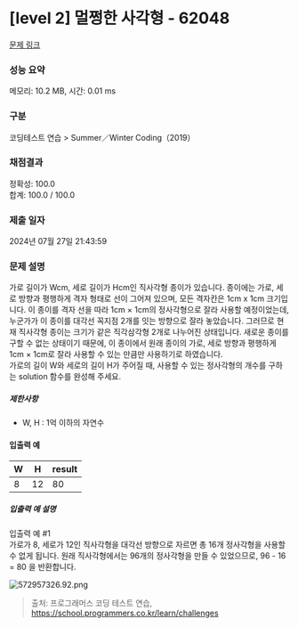 # [level 2] 멀쩡한 사각형 - 62048 

[문제 링크](https://school.programmers.co.kr/learn/courses/30/lessons/62048#) 

### 성능 요약

메모리: 10.2 MB, 시간: 0.01 ms

### 구분

코딩테스트 연습 > Summer／Winter Coding（2019）

### 채점결과

정확성: 100.0<br/>합계: 100.0 / 100.0

### 제출 일자

2024년 07월 27일 21:43:59

### 문제 설명

<p>가로 길이가 Wcm, 세로 길이가 Hcm인 직사각형 종이가 있습니다. 종이에는 가로, 세로 방향과 평행하게 격자 형태로 선이 그어져 있으며, 모든 격자칸은 1cm x 1cm 크기입니다. 이 종이를 격자 선을 따라 1cm × 1cm의 정사각형으로 잘라 사용할 예정이었는데, 누군가가 이 종이를 대각선 꼭지점 2개를 잇는 방향으로 잘라 놓았습니다. 그러므로 현재 직사각형 종이는 크기가 같은 직각삼각형 2개로 나누어진 상태입니다. 새로운 종이를 구할 수 없는 상태이기 때문에, 이 종이에서 원래 종이의 가로, 세로 방향과 평행하게 1cm × 1cm로 잘라 사용할 수 있는 만큼만 사용하기로 하였습니다. <br>
가로의 길이 W와 세로의 길이 H가 주어질 때, 사용할 수 있는 정사각형의 개수를 구하는 solution 함수를 완성해 주세요.</p>

<h5>제한사항</h5>

<ul>
<li>W, H : 1억 이하의 자연수</li>
</ul>

<h4>입출력 예</h4>
<table class="table">
        <thead><tr>
<th>W</th>
<th>H</th>
<th>result</th>
</tr>
</thead>
        <tbody><tr>
<td>8</td>
<td>12</td>
<td>80</td>
</tr>
</tbody>
      </table>
<h5>입출력 예 설명</h5>

<p>입출력 예 #1<br>
가로가 8, 세로가 12인 직사각형을 대각선 방향으로 자르면 총 16개 정사각형을 사용할 수 없게 됩니다. 원래 직사각형에서는 96개의 정사각형을 만들 수 있었으므로, 96 - 16 = 80 을 반환합니다.</p>

<p><img src="https://grepp-programmers.s3.amazonaws.com/files/production/ee895b2cd9/567420db-20f4-4064-afc3-af54c4a46016.png" title="" alt="572957326.92.png"></p>


> 출처: 프로그래머스 코딩 테스트 연습, https://school.programmers.co.kr/learn/challenges